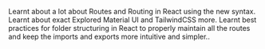 Learnt about a lot about Routes and Routing in React using the new syntax.
Learnt about exact
Explored Material UI and TailwindCSS more.
Learnt best practices for folder structuring in React to properly maintain all the routes and keep the imports and exports more intuitive and simpler..
